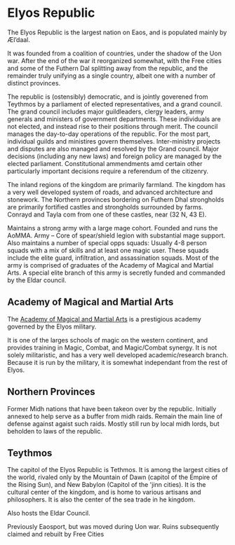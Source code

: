 # Elyos Republic

The Elyos Republic is the largest nation on Eaos, and is populated mainly by Æl’daal.

It was founded from a coalition of countries, under the shadow of the Uon war. After the end of the war it reorganized somewhat, with the Free cities and some of the Futhern Dal splitting away from the republic,
and the remainder truly unifying as a single country, albeit one with a number of distinct provinces.

The republic is (ostensibly) democratic, and is jointly goverened from Teythmos by a parliament of elected representatives, and a grand council.
The grand council includes major guildleaders, clergy leaders, army generals and ministers of government departments. These individuals are not elected, and instead rise to their positions through merit.
The council manages the day-to-day operations of the republic. For the most part, individual guilds and ministires govern themselves. Inter-ministry projects and disputes are also managed and resolved by the Grand council.
Major decisions (including any new laws) and foreign policy are managed by the elected parliament. Constitutional ammendments amd certain other particularly important decisions require a referendum of the citizenry. 

The inland regions of the kingdom are primarily farmland. The kingdom has a very well developed system of roads, and advanced architecture and stonework.
The Northern provinces bordering on Futhern Dhal strongholds are primarily fortified castles and strongholds surrounded by farms. Conrayd and Tayla com from one of these castles, near (32 N, 43 E).


Maintains a strong army with a large mage cohort. Founded and runs the AoMMA.
Army – Core of spear/shield legion with substantial mage support. Also maintains a number of special opps squads: Usually 4-8 person squads with a mix of skills and at least one magic user. 
These squads include the elite guard, infiltration, and assassination squads. Most of the army is comprised of graduates of the Academy of Magical and Martial Arts. 
A special elite branch of this army is secretly funded and commanded by the Eldar council.

## Academy of Magical and Martial Arts

The [Academy of Magical and Martial Arts](./aomma) is a prestigious academy governed by the Elyos military.

It is one of the larges schools of magic on the western continent, and provides training in Magic, Combat, and Magic/Combat synergy. 
It is not solely militaristic, and has a very well developed academic/research branch.
Because it is run by the military, it is somewhat independant from the rest of Elyos. 


## Northern Provinces

Former Midh nations that have been takeon over by the republic.
Initially annexed to help serve as a buffer from midh raids. Remain the main line of defense against agaist such raids.
Mostly still run by local midh lords, but beholden to laws of the republic.

## Teythmos

The capitol of the Elyos Republic is Tethmos.
It is among the largest cities of the world, rivaled only by the Mountain of Dawn (capitol of the Empire of the Rising Sun), and New Babylon (Capitol of the 'jinn cities).
It is the cultural center of the kingdom, and is home to various artisans and philosophers. It is also the center of the sea trade in he kingdom.

Also hosts the Eldar Council.

Previously Eaosport, but was moved during Uon war.
Ruins subsequently claimed and rebuilt by Free Cities
